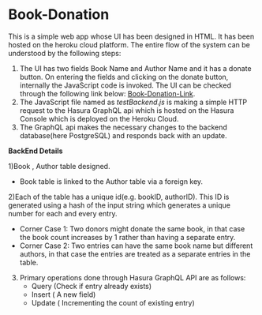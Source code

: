 # Book-Donation

This is a simple web app whose UI has been designed in HTML. It has been hosted on the heroku cloud platform. The entire flow of the system can be understood by the following steps:
1) The UI has two fields Book Name and Author Name and it has a donate button. On entering the fields and clicking on the donate button, internally the JavaScript code is invoked. The UI can be checked through the following link below:
 [Book-Donation-Link](https://shubharthi.herokuapp.com).
2) The JavaScript file named as *testBackend.js* is making a simple HTTP request to the Hasura GraphQL api which is hosted on the Hasura Console which is deployed on the Heroku Cloud.
3) The GraphQL api makes the necessary changes to the backend database(here PostgreSQL) and responds back with an update.

**BackEnd Details** 

1)Book , Author table designed.
  - Book table is linked to the Author table via a foreign key.
  
2)Each of the table has a unique id(e.g. bookID, authorID). This ID is generated using a hash of the input string which generates a unique number for each and every entry.
  * Corner Case 1: Two donors might donate the same book, in that case the book count increases by 1 rather than having a separate entry.
  * Corner Case 2: Two entries can have the same book name but different authors, in that case the entries are treated as a separate entries in the table.
  
3) Primary operations done through Hasura GraphQL API are as follows:
   * Query  (Check if entry already exists)
   * Insert ( A new field)
   * Update ( Incrementing the count of existing entry)

